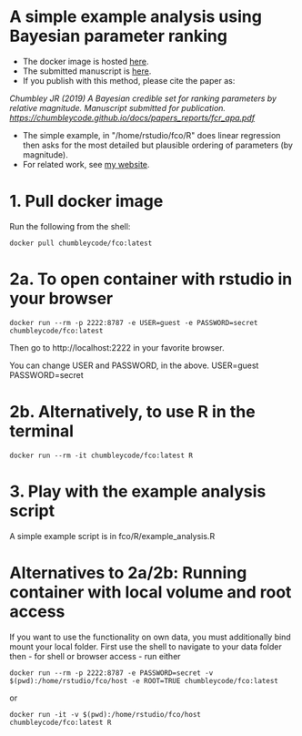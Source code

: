 # A simple example analysis using Bayesian parameter ranking

* The docker image is hosted [here](https://hub.docker.com/repository/docker/chumbleycode/fco).
* The submitted manuscript is [here](https://chumbleycode.github.io/docs/papers_reports/fcr_apa.pdf). 
* If you publish with this method, please cite the paper as: 

 *Chumbley JR (2019) A Bayesian credible set for ranking parameters by relative magnitude. Manuscript submitted for publication. https://chumbleycode.github.io/docs/papers_reports/fcr_apa.pdf*

* The simple example, in "/home/rstudio/fco/R" does linear regression then asks for the most detailed but plausible ordering of parameters (by magnitude).
* For related work, see [my website](https://chumbleycode.github.io).

# 1. Pull docker image 

Run the following from the shell:

```
docker pull chumbleycode/fco:latest
```

# 2a. To open container with rstudio in your browser

```
docker run --rm -p 2222:8787 -e USER=guest -e PASSWORD=secret chumbleycode/fco:latest
```

Then go to http://localhost:2222 in your favorite browser.

You can change USER and PASSWORD, in the above. 
USER=guest
PASSWORD=secret

# 2b. Alternatively, to use R in the terminal

```
docker run --rm -it chumbleycode/fco:latest R
````

# 3. Play with the example analysis script

A simple example script is in fco/R/example_analysis.R


# Alternatives to 2a/2b: Running container with local volume and root access

If you want to use the functionality on own data, you must additionally bind mount your local folder. First use the shell to navigate to your data folder then - for shell or browser access - run either 

```
docker run --rm -p 2222:8787 -e PASSWORD=secret -v $(pwd):/home/rstudio/fco/host -e ROOT=TRUE chumbleycode/fco:latest
```

or

```
docker run -it -v $(pwd):/home/rstudio/fco/host chumbleycode/fco:latest R
````
